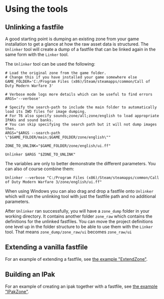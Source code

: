 # Using the tools

## Unlinking a fastfile

A good starting point is dumping an existing zone from your game installation to get a glance at how the raw asset data is structured.
The `Unlinker` tool will create a dump of a fastfile that can be linked again in the same form with the `Linker` tool.

The `Unlinker` tool can be used the following:
```shell
# Load the original zone from the game folder.
# Change this if you have installed your game somewhere else
GAME_FOLDER='C:/Program Files (x86)/Steam/steamapps/common/Call of Duty Modern Warfare 3'

# Verbose mode logs more details which can be useful to find errors
ARGS='--verbose'

# Specify the search-path to include the main folder to automatically load its IWD files for image dumping.
# For T6 also specify sounds;zone/all;zone/english to load appropriate IPAKs and sound banks.
# You can skip specifying the search path but it will not dump images then.
ARGS="$ARGS --search-path \"$GAME_FOLDER/main;$GAME_FOLDER/zone/english\""

ZONE_TO_UNLINK="$GAME_FOLDER/zone/english/ui.ff"

Unlinker $ARGS "$ZONE_TO_UNLINK"
```

The variables are only to better demonstrate the different parameters.
You can also of course combine them:

```shell
Unlinker --verbose "C:/Program Files (x86)/Steam/steamapps/common/Call of Duty Modern Warfare 3/zone/english/ui.ff"
```

When using Windows you can also drag and drop a fastfile onto `Unlinker` which will run the unlinking tool with just the fastfile path and no additional parameters.

After `Unlinker` ran successfully, you will have a `zone_dump` folder in your working directory.
It contains another folder `zone_raw` which contains the definitions for the unlinked fastfiles.
You can move the project definitions one level up in the folder structure to be able to use them with the `Linker` tool.
That means `zone_dump/zone_raw/ui` becomes `zone_raw/ui`

## Extending a vanilla fastfile

For an example of extending a fastfile, see [the example "ExtendZone"](https://github.com/Laupetin/OpenAssetTools/tree/main/docs/example/ExtendZone).

## Building an IPak

For an example of creating an ipak together with a fastfile, see [the example "IPakZone"](https://github.com/Laupetin/OpenAssetTools/tree/main/docs/example/IPakZone).
